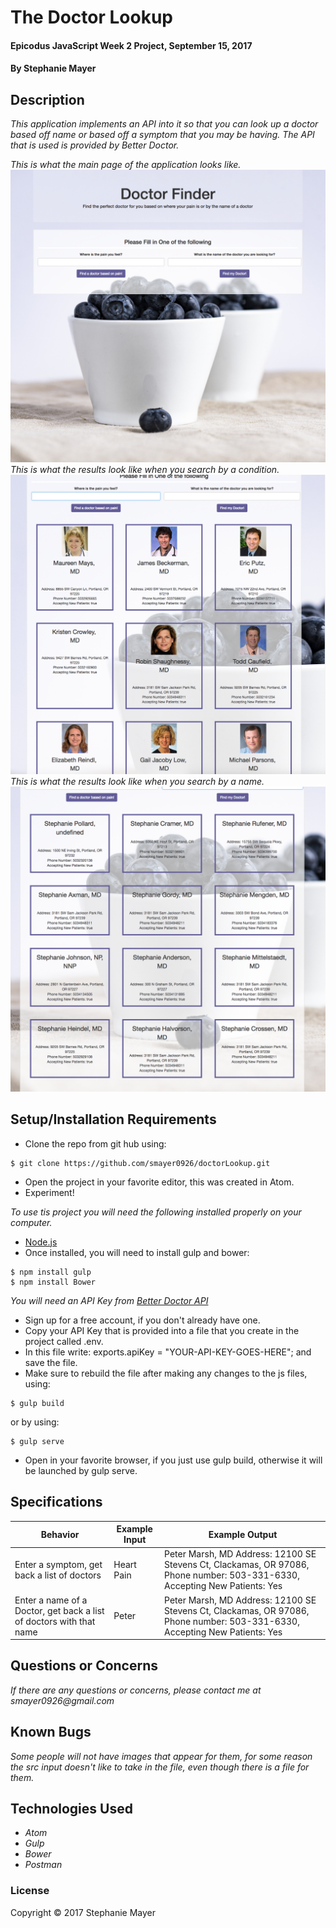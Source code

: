 # The Doctor Lookup

#### Epicodus JavaScript Week 2 Project, September 15, 2017

#### By Stephanie Mayer

## Description

_This application implements an API into it so that you can look up a doctor based off name or based off a symptom that you may be having. The API that is used is provided by Better Doctor._

_This is what the main page of the application looks like._
![Image of Main page](images/screenshot.png)
_This is what the results look like when you search by a condition._
![Looking up results](images/screenshot2.png)
_This is what the results look like when you search by a name._
![Looking up results](images/screenshot1.png)

## Setup/Installation Requirements
* Clone the repo from git hub using:
````
$ git clone https://github.com/smayer0926/doctorLookup.git
````
* Open the project in your favorite editor, this was created in Atom.
* Experiment!

_To use tis project you will need the following installed properly on your computer._
* [Node.js](https://nodejs.org/en/)
* Once installed, you will need to install gulp and bower:

````
$ npm install gulp
$ npm install Bower
````

_You will need an API Key from [Better Doctor API](https://developer.betterdoctor.com/)_

* Sign up for a free account, if you don't already have one.
* Copy your API Key that is provided into a file that you create in the project called .env.
* In this file write: exports.apiKey = "YOUR-API-KEY-GOES-HERE"; and save the file.
* Make sure to rebuild the file after making any changes to the js files, using:
````
$ gulp build
````
 or by using:
````
$ gulp serve
````
* Open in your favorite browser, if you just use gulp build, otherwise it will be launched by gulp serve.

## Specifications

| Behavior      | Example Input      | Example Output       |
| ------------- | ------------- | ------------- |
| Enter a symptom, get back a list of doctors | Heart Pain  | Peter Marsh, MD Address: 12100 SE Stevens Ct, Clackamas, OR 97086, Phone number: 503-331-6330, Accepting New Patients: Yes |
| Enter a name of a Doctor, get back a list of doctors with that name | Peter | Peter Marsh, MD Address: 12100 SE Stevens Ct, Clackamas, OR 97086, Phone number: 503-331-6330, Accepting New Patients: Yes |

## Questions or Concerns ##
_If there are any questions or concerns, please contact me at smayer0926@gmail.com_

## Known Bugs
_Some people will not have images that appear for them, for some reason the src input doesn't like to take in the file, even though there is a file for them._

## Technologies Used

* _Atom_
* _Gulp_
* _Bower_
* _Postman_


### License

Copyright &copy; 2017 Stephanie Mayer

